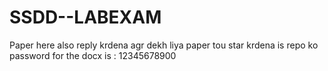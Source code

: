 # SSDD--LABEXAM
Paper here
also reply krdena agr dekh liya paper tou star krdena is repo ko 
password for the docx is : 12345678900
